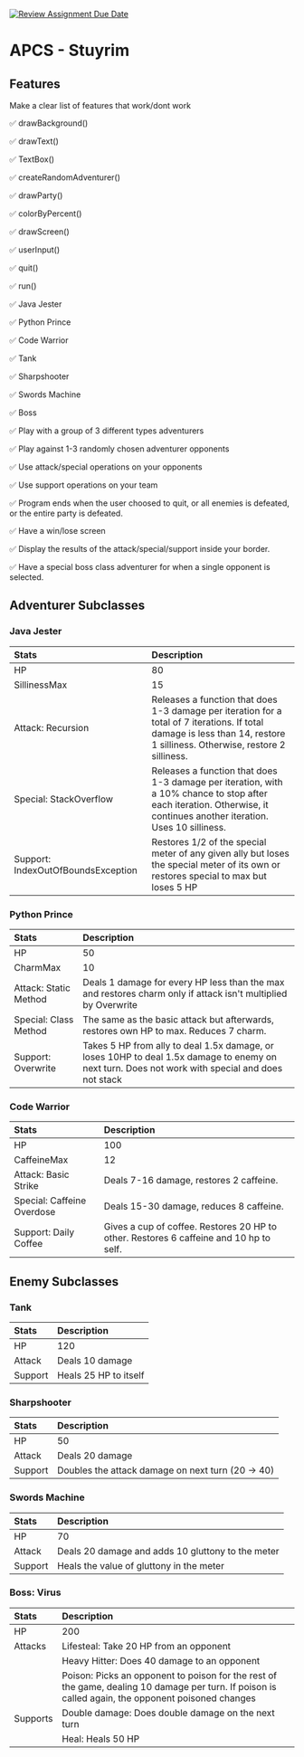 [![Review Assignment Due Date](https://classroom.github.com/assets/deadline-readme-button-22041afd0340ce965d47ae6ef1cefeee28c7c493a6346c4f15d667ab976d596c.svg)](https://classroom.github.com/a/KprAwj1n)
# APCS - Stuyrim

## Features

Make a clear list of features that work/dont work

:white_check_mark: drawBackground()

:white_check_mark: drawText()

:white_check_mark: TextBox()

:white_check_mark: createRandomAdventurer()

:white_check_mark: drawParty()

:white_check_mark: colorByPercent()

:white_check_mark: drawScreen()

:white_check_mark: userInput()

:white_check_mark: quit()

:white_check_mark: run()

:white_check_mark: Java Jester

:white_check_mark: Python Prince

:white_check_mark: Code Warrior

:white_check_mark: Tank

:white_check_mark: Sharpshooter

:white_check_mark: Swords Machine

:white_check_mark: Boss

:white_check_mark: Play with a group of 3 different types adventurers

:white_check_mark: Play against 1-3 randomly chosen adventurer opponents

:white_check_mark: Use attack/special operations on your opponents

:white_check_mark: Use support operations on your team

:white_check_mark: Program ends when the user choosed to quit, or all enemies is defeated, or the entire party is defeated. 

:white_check_mark: Have a win/lose screen

:white_check_mark: Display the results of the attack/special/support inside your border. 

:white_check_mark: Have a special boss class adventurer for when a single opponent is selected.

## Adventurer Subclasses
### Java Jester
| Stats | Description |
|:------|:------------|
| HP | 80 |
| SillinessMax | 15 |
| Attack: Recursion | Releases a function that does 1-3 damage per iteration for a total of 7 iterations. If total damage is less than 14, restore 1 silliness. Otherwise, restore 2 silliness.|
| Special: StackOverflow | Releases a function that does 1-3 damage per iteration, with a 10% chance to stop after each iteration. Otherwise, it continues another iteration. Uses 10 silliness. |
| Support: IndexOutOfBoundsException| Restores 1/2 of the special meter of any given ally but loses the special meter of its own or restores special to max but loses 5 HP |

### Python Prince
| Stats | Description |
|:------|:------------|
| HP | 50 |
| CharmMax | 10 |
| Attack: Static Method | Deals 1 damage for every HP less than the max and restores charm only if attack isn't multiplied by Overwrite |
| Special: Class Method | The same as the basic attack but afterwards, restores own HP to max. Reduces 7 charm. |
| Support: Overwrite | Takes 5 HP from ally to deal 1.5x damage, or loses 10HP to deal 1.5x damage to enemy on next turn. Does not work with special and does not stack |

### Code Warrior
| Stats | Description |
|:------|:------------|
| HP | 100 |
| CaffeineMax | 12 |
| Attack: Basic Strike | Deals 7-16 damage, restores 2 caffeine. |
| Special: Caffeine Overdose | Deals 15-30 damage, reduces 8 caffeine. |
| Support: Daily Coffee | Gives a cup of coffee. Restores 20 HP to other. Restores 6 caffeine and 10 hp to self. |

## Enemy Subclasses
### Tank
| Stats | Description |
|:------|:------------|
| HP | 120 |
| Attack | Deals 10 damage |
| Support | Heals 25 HP to itself |

### Sharpshooter
| Stats | Description |
|:------|:------------|
| HP | 50 |
| Attack | Deals 20 damage |
| Support | Doubles the attack damage on next turn (20 -> 40) |

### Swords Machine
| Stats | Description |
|:------|:------------|
| HP | 70 |
| Attack | Deals 20 damage and adds 10 gluttony to the meter |
| Support | Heals the value of gluttony in the meter |

### Boss: Virus
| Stats | Description |
|:------|:------------|
| HP | 200 |
| Attacks | Lifesteal: Take 20 HP from an opponent |
| | Heavy Hitter: Does 40 damage to an opponent |
| | Poison: Picks an opponent to poison for the rest of the game, dealing 10 damage per turn. If poison is called again, the opponent poisoned changes |
| Supports | Double damage: Does double damage on the next turn |
| | Heal: Heals 50 HP |
